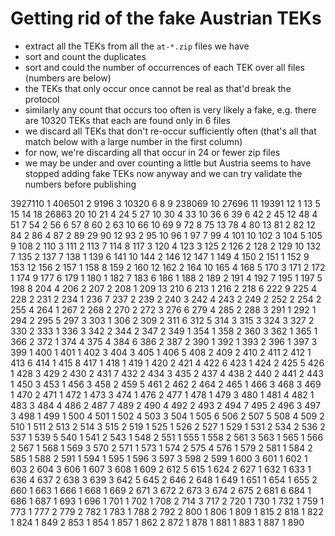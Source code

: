
# Getting rid of the fake Austrian TEKs

- extract all the TEKs from all the ``at-*.zip`` files we have
- sort and count the duplicates
- sort and could the number of occurrences of each TEK over all
  files (numbers are below)
- the TEKs that only occur once cannot be real as that'd break 
  the protocol
- similarly any count that occurs too often is very likely a
  fake, e.g. there are 10320 TEKs that each are found only in
  6 files
- we discard all TEKs that don't re-occur sufficiently often
  (that's all that match below with a large number in the 
  first column)
- for now, we're discarding all that occur in 24 or fewer
  zip files
- we may be under and over counting a little but Austria seems
  to have stopped adding fake TEKs now anyway and we can try
  validate the numbers before publishing

3927110 1
 406501 2
   9196 3
  10320 6
      8 9
 238069 10
  27696 11
  19391 12
      1 13
      5 15
     14 18
  26863 20
     10 21
      4 24
      5 27
     10 30
      4 33
     10 36
      6 39
      6 42
      2 45
     12 48
      4 51
      7 54
      2 56
      6 57
      8 60
      2 63
     10 66
     10 69
      9 72
      8 75
     13 78
      4 80
     13 81
      2 82
     12 84
      2 86
      4 87
      2 89
     29 90
     12 93
      2 95
     10 96
      1 97
      7 99
      4 101
     10 102
      3 104
      5 105
      9 108
      2 110
      3 111
      2 113
      7 114
      8 117
      3 120
      4 123
      3 125
      2 126
      2 128
      2 129
     10 132
      7 135
      2 137
      7 138
      1 139
      6 141
     10 144
      2 146
     12 147
      1 149
      4 150
      2 151
      1 152
      9 153
     12 156
      2 157
      1 158
      8 159
      2 160
     12 162
      2 164
     10 165
      4 168
      5 170
      3 171
      2 172
      1 174
      9 177
      6 179
      1 180
      1 182
      7 183
      6 186
      1 188
      2 189
      2 191
      4 192
      7 195
      1 197
      5 198
      8 204
      4 206
      2 207
      2 208
      1 209
     13 210
      6 213
      1 216
      2 218
      6 222
      9 225
      4 228
      2 231
      2 234
      1 236
      7 237
      2 239
      2 240
      3 242
      4 243
      2 249
      2 252
      2 254
      2 255
      4 264
      1 267
      2 268
      2 270
      2 272
      3 276
      6 279
      4 285
      2 288
      3 291
      1 292
      1 294
      2 295
      5 297
      3 303
      1 306
      2 309
      2 311
      6 312
      5 314
      3 315
      3 324
      3 327
      2 330
      2 333
      1 336
      3 342
      2 344
      2 347
      2 349
      1 354
      1 358
      2 360
      3 362
      1 365
      1 366
      2 372
      1 374
      4 375
      4 384
      6 386
      2 387
      2 390
      1 392
      1 393
      2 396
      1 397
      3 399
      1 400
      1 401
      1 402
      3 404
      3 405
      1 406
      5 408
      2 409
      2 410
      2 411
      2 412
      1 413
      6 414
      1 415
      8 417
      1 418
      1 419
      1 420
      2 421
      4 422
      6 423
      1 424
      2 425
      5 426
      1 428
      3 429
      2 430
      2 431
      7 432
      2 434
      3 435
      2 437
      4 438
      2 440
      2 441
      2 443
      1 450
      3 453
      1 456
      3 458
      2 459
      5 461
      2 462
      2 464
      2 465
      1 466
      3 468
      3 469
      1 470
      2 471
      1 472
      1 473
      3 474
      1 476
      2 477
      1 478
      1 479
      3 480
      1 481
      4 482
      1 483
      3 484
      4 486
      2 487
      7 489
      2 490
      4 492
      2 493
      2 494
      7 495
      2 496
      3 497
      3 498
      1 499
      1 500
      4 501
      1 502
      4 503
      3 504
      1 505
      6 506
      2 507
      5 508
      4 509
      2 510
      1 511
      2 513
      2 514
      3 515
      2 519
      1 525
      1 526
      2 527
      1 529
      1 531
      2 534
      2 536
      2 537
      1 539
      5 540
      1 541
      2 543
      1 548
      2 551
      1 555
      1 558
      2 561
      3 563
      1 565
      1 566
      2 567
      1 568
      1 569
      3 570
      2 571
      1 573
      1 574
      2 575
      4 576
      1 579
      2 581
      1 584
      2 585
      1 588
      2 591
      1 594
      1 595
      1 596
      3 597
      3 598
      2 599
      1 600
      3 601
      1 602
      1 603
      2 604
      3 606
      1 607
      3 608
      1 609
      2 612
      5 615
      1 624
      2 627
      1 632
      1 633
      1 636
      4 637
      2 638
      3 639
      3 642
      5 645
      2 646
      2 648
      1 649
      1 651
      1 654
      1 655
      2 660
      1 663
      1 666
      1 668
      1 669
      2 671
      3 672
      2 673
      3 674
      2 675
      2 681
      6 684
      1 686
      1 687
      1 693
      1 696
      1 701
      1 702
      1 708
      2 714
      3 717
      2 720
      1 730
      1 732
      1 759
      1 773
      1 777
      2 779
      2 782
      1 783
      1 788
      2 792
      2 800
      1 806
      1 809
      1 815
      2 818
      1 822
      1 824
      1 849
      2 853
      1 854
      1 857
      1 862
      2 872
      1 878
      1 881
      1 883
      1 887
      1 890
